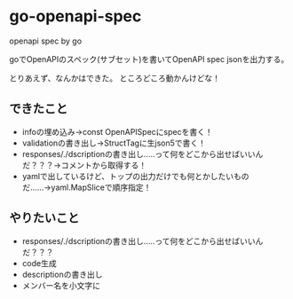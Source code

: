 # go-openapi-spec
openapi spec by go

goでOpenAPIのスペック(サブセット)を書いてOpenAPI spec jsonを出力する。

とりあえず、なんかはできた。
ところどころ動かんけどな！

## できたこと

- infoの埋め込み→const OpenAPISpecにspecを書く！
- validationの書き出し→StructTagに生json5で書く！
- responses/./dscriptionの書き出し.....って何をどこから出せばいいんだ？？？→コメントから取得する！
- yamlで出しているけど、トップの出力だけでも何とかしたいものだ......→yaml.MapSliceで順序指定！

## やりたいこと

- responses/./dscriptionの書き出し.....って何をどこから出せばいいんだ？？？
- code生成
- descriptionの書き出し
- メンバー名を小文字に
